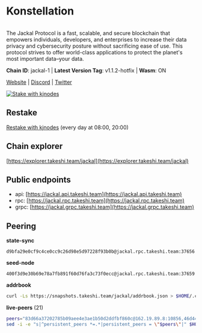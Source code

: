 # Konstellation

<figure><img src="https://github.com/takeshi-val/Logo/raw/main/jackal.png" alt=""><figcaption></figcaption></figure>

The Jackal Protocol is a fast, scalable, and secure blockchain that empowers individuals, developers, and enterprises to increase their data privacy and cybersecurity posture without sacrificing ease of use. This protocol strives to offer world-class applications to protect the planet's most important data–your data.

**Chain ID**: jackal-1 | **Latest Version Tag**: v1.1.2-hotfix | **Wasm**: ON

[Website](https://jackalprotocol.com) | [Discord](https://discord.com/invite/5GKym3p6rj) | [Twitter](https://twitter.com/Jackal\_Protocol)

[![Stake with kjnodes](https://i.ibb.co/cr44Q8j/button-stake-with-kjnodes.png)](https://restake.app/jackal/jklvaloper1tr3wm3mdkz0tda6t7vavqnn7fe2g4un0f67xmt)

## Restake

[Restake with kjnodes](https://restake.app/jackal/jklvaloper1tr3wm3mdkz0tda6t7vavqnn7fe2g4un0f67xmt) (every day at 08:00, 20:00)

## Chain explorer

[https://explorer.takeshi.team/jackal](https://explorer.takeshi.team/jackal)

## Public endpoints

* api: [https://jackal.api.takeshi.team](https://jackal.api.takeshi.team)
* rpc: [https://jackal.rpc.takeshi.team](https://jackal.rpc.takeshi.team)
* grpc: [https://jackal.grpc.takeshi.team](https://jackal.grpc.takeshi.team)

## Peering

**state-sync**

```
d9bfa29e0cf9c4ce0cc9c26d98e5d97228f93b0b@jackal.rpc.takeshi.team:37656
```

**seed-node**

```
400f3d9e30b69e78a7fb891f60d76fa3c73f0ecc@jackal.rpc.takeshi.team:37659
```

**addrbook**

```bash
curl -Ls https://snapshots.takeshi.team/jackal/addrbook.json > $HOME/.canine/config/addrbook.json
```

**live-peers** (21)

```bash
peers="83d66a37202785b09aee4e3ae1b50d2ddfbf860c@162.19.89.8:10856,46d4495643f2579573a61e181a88de3b8f0acc4f@2.139.23.24:36656,5745d29dd5b49009f405e21913a474a23f1e40ec@131.153.57.226:43656,d9bfa29e0cf9c4ce0cc9c26d98e5d97228f93b0b@65.109.88.38:37656,11c23c5341d0ac69f9ebb3be9afa7fe0e134ece0@94.79.54.137:28656,ff94a29e02de8369faf37c76d3c97684bbd51bd6@185.16.38.165:17556,399068f8371dce4ae5d7cd7da2c965e765e68f4b@65.108.238.102:17556,0985977a794b298e7ef990fe344d572c60c453b1@172.105.72.158:26656,dd3cab79ffae0aed4f519503b66e9403c69eeb14@85.237.193.101:25565,d39fecbc409541de13fa644d90066d4dabe08262@95.165.89.222:24475,ebc272824924ea1a27ea3183dd0b9ba713494f83@95.214.52.139:26906,ff7ab7fdac43752163f141809b61c67eba837cb4@65.108.97.58:37656,9bcaee1ad957fa75f60a6dd9d8870e53220794a9@104.37.187.214:60756,0faa7f1099de2e02deebe09fcb52863056333265@144.202.72.17:26616,039a1c4f438c1ecc2dd901e7316d16fdafadfdab@104.193.254.36:27656,e08efc0b0e15e4d8eacf0f4ed5e52f6e9bdc312d@144.76.97.251:36156,26b6255375a592c3b0664bd474a6975f468c3785@88.99.164.158:11126,c2842c76779913e05fa4256e3caab852e1782951@202.61.194.254:60756,a79da224ad9d4501dbf1d547986ebec55d56b951@135.181.128.114:17556,7adbbe1a5f867a0befcf1fd94f395dd8257d718f@73.40.151.121:57656,289c3e984194ac2ccaa74e201147010648e90970@195.3.223.108:26656"
sed -i -e "s|^persistent_peers *=.*|persistent_peers = \"$peers\"|" $HOME/.canine/config/config.toml
```
